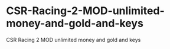 # CSR-Racing-2-MOD-unlimited-money-and-gold-and-keys
CSR Racing 2 MOD unlimited money and gold and keys
